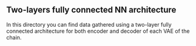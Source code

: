 ## Two-layers fully connected NN architecture

In this directory you can find data gathered using a two-layer
fully connected architecture for both encoder and decoder of each
VAE of the chain.
